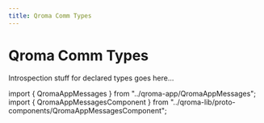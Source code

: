 ```yaml
---
title: Qroma Comm Types
---
```


# Qroma Comm Types

Introspection stuff for declared types goes here...
  
import { QromaAppMessages } from "../qroma-app/QromaAppMessages";
import { QromaAppMessagesComponent } from "../qroma-lib/proto-components/QromaAppMessagesComponent";


<QromaAppMessagesComponent
  messages={QromaAppMessages}
  />
